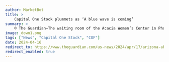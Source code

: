 ```yaml
---
author: MarketBot
title: >
    Capital One Stock plummets as ‘A blue wave is coming’
summary: >
    © The Guardian—The waiting room of the Acacia Women’s Center in Phoenix, Arizona, was calm and quiet on Friday. Patients sat with their mothers, friends or partners, paying no mind to the slapstick Tyler Perry movie on the TV and an arrangement of Vogue magazines resting on a table.
image: down1.png
tags: ["News", "Capital One Stock", "COF"]
date: 2024-04-16
redirect_to: https://www.theguardian.com/us-news/2024/apr/17/arizona-abortion-ban-doctors-future
redirect_enabled: true
---
```

